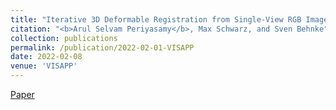 ```yaml
---
title: "Iterative 3D Deformable Registration from Single-View RGB Images Using Differentiable Rendering"
citation: "<b>Arul Selvam Periyasamy</b>, Max Schwarz, and Sven Behnke"
collection: publications
permalink: /publication/2022-02-01-VISAPP
date: 2022-02-08
venue: 'VISAPP'
---
```

[Paper](http://ais.uni-bonn.de/papers/VISAPP_2022_Periyasamy.pdf)&nbsp;&nbsp;&nbsp;&nbsp;&nbsp;&nbsp;

